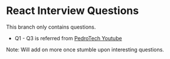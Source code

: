 # React Interview Questions
This branch only contains questions.

- Q1 - Q3 is referred from [PedroTech Youtube](https://www.youtube.com/watch?v=CAsTwrYx8pM)


Note:
Will add on more once stumble upon interesting questions.
